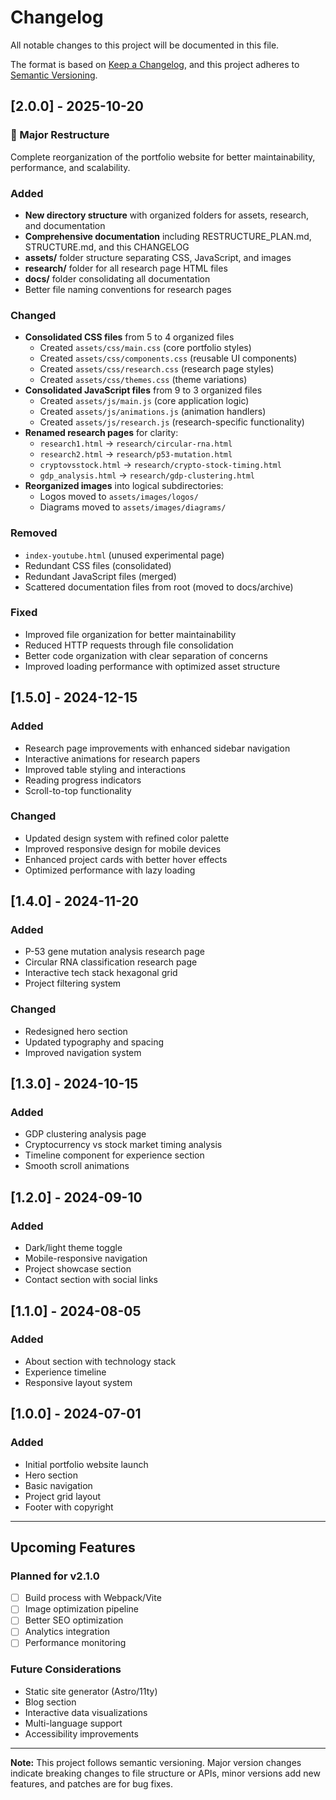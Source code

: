 # Changelog

All notable changes to this project will be documented in this file.

The format is based on [Keep a Changelog](https://keepachangelog.com/en/1.0.0/),
and this project adheres to [Semantic Versioning](https://semver.org/spec/v2.0.0.html).

## [2.0.0] - 2025-10-20

### 🎉 Major Restructure

Complete reorganization of the portfolio website for better maintainability, performance, and scalability.

### Added
- **New directory structure** with organized folders for assets, research, and documentation
- **Comprehensive documentation** including RESTRUCTURE_PLAN.md, STRUCTURE.md, and this CHANGELOG
- **assets/** folder structure separating CSS, JavaScript, and images
- **research/** folder for all research page HTML files
- **docs/** folder consolidating all documentation
- Better file naming conventions for research pages

### Changed
- **Consolidated CSS files** from 5 to 4 organized files
  - Created `assets/css/main.css` (core portfolio styles)
  - Created `assets/css/components.css` (reusable UI components)
  - Created `assets/css/research.css` (research page styles)
  - Created `assets/css/themes.css` (theme variations)
- **Consolidated JavaScript files** from 9 to 3 organized files
  - Created `assets/js/main.js` (core application logic)
  - Created `assets/js/animations.js` (animation handlers)
  - Created `assets/js/research.js` (research-specific functionality)
- **Renamed research pages** for clarity:
  - `research1.html` → `research/circular-rna.html`
  - `research2.html` → `research/p53-mutation.html`
  - `cryptovsstock.html` → `research/crypto-stock-timing.html`
  - `gdp_analysis.html` → `research/gdp-clustering.html`
- **Reorganized images** into logical subdirectories:
  - Logos moved to `assets/images/logos/`
  - Diagrams moved to `assets/images/diagrams/`

### Removed
- `index-youtube.html` (unused experimental page)
- Redundant CSS files (consolidated)
- Redundant JavaScript files (merged)
- Scattered documentation files from root (moved to docs/archive)

### Fixed
- Improved file organization for better maintainability
- Reduced HTTP requests through file consolidation
- Better code organization with clear separation of concerns
- Improved loading performance with optimized asset structure

## [1.5.0] - 2024-12-15

### Added
- Research page improvements with enhanced sidebar navigation
- Interactive animations for research papers
- Improved table styling and interactions
- Reading progress indicators
- Scroll-to-top functionality

### Changed
- Updated design system with refined color palette
- Improved responsive design for mobile devices
- Enhanced project cards with better hover effects
- Optimized performance with lazy loading

## [1.4.0] - 2024-11-20

### Added
- P-53 gene mutation analysis research page
- Circular RNA classification research page
- Interactive tech stack hexagonal grid
- Project filtering system

### Changed
- Redesigned hero section
- Updated typography and spacing
- Improved navigation system

## [1.3.0] - 2024-10-15

### Added
- GDP clustering analysis page
- Cryptocurrency vs stock market timing analysis
- Timeline component for experience section
- Smooth scroll animations

## [1.2.0] - 2024-09-10

### Added
- Dark/light theme toggle
- Mobile-responsive navigation
- Project showcase section
- Contact section with social links

## [1.1.0] - 2024-08-05

### Added
- About section with technology stack
- Experience timeline
- Responsive layout system

## [1.0.0] - 2024-07-01

### Added
- Initial portfolio website launch
- Hero section
- Basic navigation
- Project grid layout
- Footer with copyright

---

## Upcoming Features

### Planned for v2.1.0
- [ ] Build process with Webpack/Vite
- [ ] Image optimization pipeline
- [ ] Better SEO optimization
- [ ] Analytics integration
- [ ] Performance monitoring

### Future Considerations
- Static site generator (Astro/11ty)
- Blog section
- Interactive data visualizations
- Multi-language support
- Accessibility improvements

---

**Note:** This project follows semantic versioning. Major version changes indicate breaking changes to file structure or APIs, minor versions add new features, and patches are for bug fixes.
